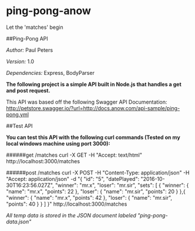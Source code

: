 # ping-pong-anow
Let the 'matches' begin

##Ping-Pong API

*Author:* Paul Peters

*Version:* 1.0

*Dependencies:* Express, BodyParser

**The following project is a simple API built in Node.js that handles a get and post request.**

This API was based off the following Swagger API Documentation: http://petstore.swagger.io/?url=http://docs.anow.com/api-sample/ping-pong.yml

##Test API

**You can test this API with the following curl commands (Tested on my local windows machine using port 3000):**

######get /matches
curl -X GET -H "Accept: text/html" http://localhost:3000/matches

######post /matches
curl -X POST -H "Content-Type: application/json" -H "Accept: application/json" -d "{ \"id\": \"5\", \"datePlayed\": \"2016-10-30T16:23:56.027Z\", \"winner\": \"mr.x\", \"loser\": \"mr.sir\", \"sets\": [ { \"winner\": { \"name\": \"mr.x\", \"points\": 22 }, \"loser\": { \"name\": \"mr.sir\", \"points\": 20 } },{ \"winner\": { \"name\": \"mr.x\", \"points\": 42 }, \"loser\": { \"name\": \"mr.sir\", \"points\": 40 } } ] }" http://localhost:3000/matches

*All temp data is stored in the JSON document labeled "ping-pong-data.json"*
